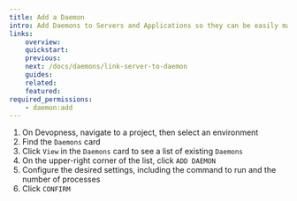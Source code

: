 ```yaml
---
title: Add a Daemon
intro: Add Daemons to Servers and Applications so they can be easily managed in one place.
links:
    overview:
    quickstart:
    previous:
    next: /docs/daemons/link-server-to-daemon
    guides:
    related:
    featured:
required_permissions:
    - daemon:add
---
```


1. On Devopness, navigate to a project, then select an environment
1. Find the `Daemons` card
1. Click `View` in the `Daemons` card to see a list of existing `Daemons`
1. On the upper-right corner of the list, click `ADD DAEMON`
1. Configure the desired settings, including the command to run and the number of processes
1. Click `CONFIRM`
